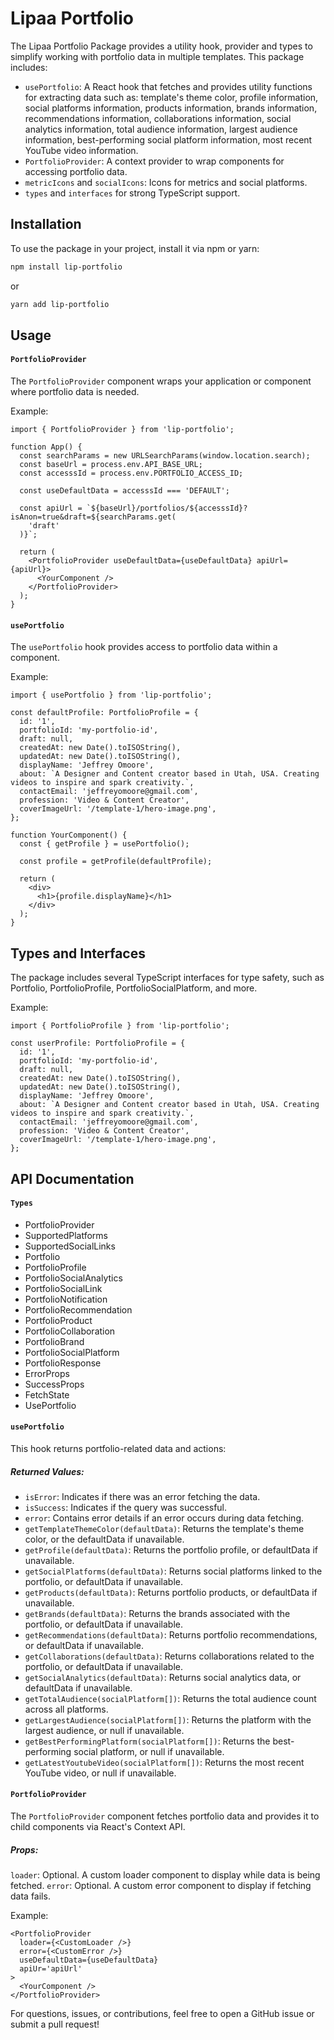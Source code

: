 # Lipaa Portfolio

The Lipaa Portfolio Package provides a utility hook, provider and types to simplify working with portfolio data in multiple templates. This package includes:

- `usePortfolio`: A React hook that fetches and provides utility functions for extracting data such as: template's theme color, profile information, social platforms information, products information, brands information, recommendations information, collaborations information, social analytics information, total audience information, largest audience information, best-performing social platform information, most recent YouTube video information.
- `PortfolioProvider`: A context provider to wrap components for accessing portfolio data.
- `metricIcons` and `socialIcons`: Icons for metrics and social platforms.
- `types` and `interfaces` for strong TypeScript support.

## Installation

To use the package in your project, install it via npm or yarn:

```bash
npm install lip-portfolio
```

or

```bash
yarn add lip-portfolio
```

## Usage

#### `PortfolioProvider`

The `PortfolioProvider` component wraps your application or component where portfolio data is needed.

Example:

```tsx
import { PortfolioProvider } from 'lip-portfolio';

function App() {
  const searchParams = new URLSearchParams(window.location.search);
  const baseUrl = process.env.API_BASE_URL;
  const accesssId = process.env.PORTFOLIO_ACCESS_ID;

  const useDefaultData = accesssId === 'DEFAULT';

  const apiUrl = `${baseUrl}/portfolios/${accesssId}?isAnon=true&draft=${searchParams.get(
    'draft'
  )}`;

  return (
    <PortfolioProvider useDefaultData={useDefaultData} apiUrl={apiUrl}>
      <YourComponent />
    </PortfolioProvider>
  );
}
```

#### `usePortfolio`

The `usePortfolio` hook provides access to portfolio data within a component.

Example:

```tsx
import { usePortfolio } from 'lip-portfolio';

const defaultProfile: PortfolioProfile = {
  id: '1',
  portfolioId: 'my-portfolio-id',
  draft: null,
  createdAt: new Date().toISOString(),
  updatedAt: new Date().toISOString(),
  displayName: 'Jeffrey Omoore',
  about: `A Designer and Content creator based in Utah, USA. Creating videos to inspire and spark creativity.`,
  contactEmail: 'jeffreyomoore@gmail.com',
  profession: 'Video & Content Creator',
  coverImageUrl: '/template-1/hero-image.png',
};

function YourComponent() {
  const { getProfile } = usePortfolio();

  const profile = getProfile(defaultProfile);

  return (
    <div>
      <h1>{profile.displayName}</h1>
    </div>
  );
}
```

## Types and Interfaces

The package includes several TypeScript interfaces for type safety, such as Portfolio, PortfolioProfile, PortfolioSocialPlatform, and more.

Example:

```tsx
import { PortfolioProfile } from 'lip-portfolio';

const userProfile: PortfolioProfile = {
  id: '1',
  portfolioId: 'my-portfolio-id',
  draft: null,
  createdAt: new Date().toISOString(),
  updatedAt: new Date().toISOString(),
  displayName: 'Jeffrey Omoore',
  about: `A Designer and Content creator based in Utah, USA. Creating videos to inspire and spark creativity.`,
  contactEmail: 'jeffreyomoore@gmail.com',
  profession: 'Video & Content Creator',
  coverImageUrl: '/template-1/hero-image.png',
};
```

## API Documentation

#### `Types`

- PortfolioProvider
- SupportedPlatforms
- SupportedSocialLinks
- Portfolio
- PortfolioProfile
- PortfolioSocialAnalytics
- PortfolioSocialLink
- PortfolioNotification
- PortfolioRecommendation
- PortfolioProduct
- PortfolioCollaboration
- PortfolioBrand
- PortfolioSocialPlatform
- PortfolioResponse
- ErrorProps
- SuccessProps
- FetchState
- UsePortfolio

#### `usePortfolio`

This hook returns portfolio-related data and actions:

##### Returned Values:

- `isError`: Indicates if there was an error fetching the data.
- `isSuccess`: Indicates if the query was successful.
- `error`: Contains error details if an error occurs during data fetching.
- `getTemplateThemeColor(defaultData)`: Returns the template's theme color, or the defaultData if unavailable.
- `getProfile(defaultData)`: Returns the portfolio profile, or defaultData if unavailable.
- `getSocialPlatforms(defaultData)`: Returns social platforms linked to the portfolio, or defaultData if unavailable.
- `getProducts(defaultData)`: Returns portfolio products, or defaultData if unavailable.
- `getBrands(defaultData)`: Returns the brands associated with the portfolio, or defaultData if unavailable.
- `getRecommendations(defaultData)`: Returns portfolio recommendations, or defaultData if unavailable.
- `getCollaborations(defaultData)`: Returns collaborations related to the portfolio, or defaultData if unavailable.
- `getSocialAnalytics(defaultData)`: Returns social analytics data, or defaultData if unavailable.
- `getTotalAudience(socialPlatform[])`: Returns the total audience count across all platforms.
- `getLargestAudience(socialPlatform[])`: Returns the platform with the largest audience, or null if unavailable.
- `getBestPerformingPlatform(socialPlatform[])`: Returns the best-performing social platform, or null if unavailable.
- `getLatestYoutubeVideo(socialPlatform[])`: Returns the most recent YouTube video, or null if unavailable.

#### `PortfolioProvider`

The `PortfolioProvider` component fetches portfolio data and provides it to child components via React's Context API.

##### Props:

`loader`: Optional. A custom loader component to display while data is being fetched.
`error`: Optional. A custom error component to display if fetching data fails.

Example:

```tsx
<PortfolioProvider
  loader={<CustomLoader />}
  error={<CustomError />}
  useDefaultData={useDefaultData}
  apiUr='apiUrl'
>
  <YourComponent />
</PortfolioProvider>
```

For questions, issues, or contributions, feel free to open a GitHub issue or submit a pull request!
